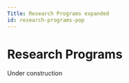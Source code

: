 ```yaml
---
Title: Research Programs expanded
id: research-programs-pop
---
```

# Research Programs

Under construction
